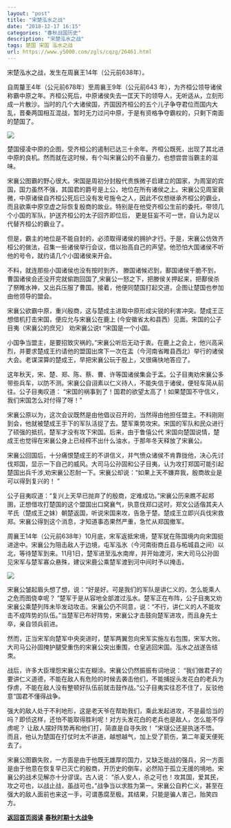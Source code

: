```yaml
---
layout: "post"
title: "宋楚泓水之战"
date: "2018-12-17 16:15"
categories: "春秋战国历史"
description: "宋楚泓水之战"
tags: 楚国 宋国 泓水之战
url: https://www.y5000.com/zgls/cqzg/26461.html
---
```






宋楚泓水之战，发生在周襄王14年（公元前638年）。

自周釐王4年（公元前678年）至周襄王9年（公元前643
年），为齐桓公领导诸侯称霸中原之年。齐桓公死后，中原诸侯失去一匡天下的领导人，无听适从，立刻形成一片散沙。当时的几个大诸侯国，齐国因齐桓公的五个儿子争夺君位而国内大乱，晋秦两国相互混战，暂时无力过问中原，于是有资格争夺霸权的，只剩下南面的楚国了。

![](https://img.y5000.com/uploads/allimg/171127/8-1G12G40601c2.jpg)

楚国侵凌中原的企图，受齐桓公的遏制已达三十余年。齐桓公既死，出现了其北进中原的良机。然而就在这时候，有个叫宋襄公的不自量力，也想尝尝当霸主的滋味。

宋襄公图霸的野心很大。宋国是周初分封殷代贵族微子启建立的国家，为周室的宾国，国力虽然不强，其国君的爵号是上公，地位在所有诸侯之上。宋襄公见周室衰微，中原诸侯自齐桓公死后已没有发号施令之人，因此不仅想继承齐桓公的霸业，而且欲乘中原空虚之际恢复殷商的故业。特别是在他受齐桓公生前的委托，带领几个小国的军队，护送齐桓公的太子回齐即位后，
更是狂妄不可一世，自认为足以代替齐桓公的霸业了。

但是，霸主的地位是不能自封的，必须取得诸侯的拥护才行。于是，宋襄公仿效齐桓公的做法，召集一些诸侯举行会议，借以抬高自己的声望。他恐怕大国诸侯不听他的号令，就约请几个小国诸侯来开会。

不料，就连那些小国诸侯也没有按时到齐，
滕国诸候迟到，鄯国诸侯千脆不到，曹国诸侯会还没开完就偷跑回国了,宋襄公一怒之下，把滕侯关押起来，把鄯侯杀了祭睢水神，又出兵压服了曹国。接着，他便同楚国打起交道，企图让楚国也参加由他领导的盟会。

宋襄公欲霸中原，重兴殷商，这与楚成主进取中原形成尖锐的利害冲突。楚成王正想借机打击宋国，便应允与宋襄公在鹿上
(今安徽省太和县西）见面。宋国的公子目夷（宋襄公的庶兄） 劝宋襄公说t “宋国是一个小国。

小国争当盟主，是要招致灾祸的。”宋襄公听后无动于衷。在鹿上之会上，他兴高采烈，并要求楚成王约请他的盟国出席下一次在盂（今河南省睢县西北）举行的诸侯大会。老谋深算的楚成王，早把宋襄公玩于股上，又很痛快地答应了。

这年秋天，宋、楚、郑、陈、蔡、曹、许等国诸侯集会于盂。公子目夷劝宋襄公多带些兵车，以防不测。宋襄公自诩素以仁义待人，不能失信于诸侯，便轻车简从前往。公子目夷叹道：
“宋国的祸事到了！国君的欲望太高了！如果楚国不守信义，我们宋国怎么对付得了呀！”

宋襄公原以为，这次会议既然是由他倡议召开的，当然得由他担任盟主。不料刚刚到会，他就被楚成王手下的军队活捉了去。楚军乘势攻宋。宋国的军队和民众进行了硕强的抵抗，楚军才没有攻下宋国。后来，由于鲁僖公代
宋国向楚国说情，楚成王也觉得在宋襄公身上已经榨不出什么油水，于那年冬天释放了宋襄公。

宋襄公回国后，十分痛恨楚成王的不讲信义，并气愤众诸侯不肯靠拢他，决心先讨伐郑国，显示一下自己的威风。大司马公孙固和公子目夷，认为攻打郑国可能引起楚国出兵千涉,劝宋襄公忍耐一下。宋襄公却说：“如果上天不嫌弃我，殷商故业是可以得到复兴的！
”

公子目夷叹道：“复兴上天早已抛弃了的殷商，定难成功。”宋襄公历来瞧不起郑圉，正想借攻打楚国的这个盟国出口窝襄气，执意伐郑口这时，郑文公适偕其夫人芊氏（楚成王之妹）朝楚返国，听说宋国来攻，告急于楚。楚成王立即兴兵伐宋救郑。宋襄公得到这个消息，才知道事态果然严重，急忙从郑国撤军。

周襄王14年（公元前638年）10月底，宋军返抵宋境，楚军犹在陈国境内向宋国挺进途中。宋襄公为阻击敌人于边境，屯军泓氷（今河南街商丘县与柘城县之间）以北，等待楚军到来。11月1日，楚军进至泓水南岸，并开始渡河，宋大司马公孙固见宋军与楚军寡众悬殊，建议宋鹿公乘楚军渡到河中间时予以掩击。

![](https://img.y5000.com/uploads/allimg/171127/8-1G12G4061a02.jpg)

宋襄公皱起眉头想了想，说：“好是好。可是我们的军队是讲仁义的，怎么能乘人之危而图侥幸呢？
”楚军于是从容地全部渡过泓水。楚军正在布阵，公子目夷又劝宋襄公乘楚列阵未毕发动攻击。宋襄公仍不同意，说：“不行，讲仁义的人不能攻击不成阵势的队伍。”当楚军已布好阵势，宋襄公才击鼓向楚军进攻，而且身先士卒，亲自领兵前进。

然而，正当宋军向楚军中央突进时，楚军两翼忽向宋军实施左右包围，宋军大败。大司马公孙固掩护腿受重伤的宋襄公突出重围，仓皇逃回宋国。泓水之战遂告结朿。

战后，许多大臣埋怨宋襄公实在糊涂。宋襄公仍然振振有词地说：
“我们做君子的要讲仁义道德，不能在敌人有危险的时候去袭击他们，不能捕捉头发花白的老兵为俘虏，不能在敌人没有整顿好队伍前就击鼓作战。”公子目夷实往忍不住了，反驳他意“国君不懂得战争。

强大的敌人处于不利地形，这是老天爷在帮助我们，乘此发起进攻，不是最恰当的吗？即侦这样，还怕不能取得胜利呢！对方头发花白的老兵也是敌人，怎么能不俘虏呢？
让敌人摆好阵势再和他们打，简直是自寻失败！ ”宋璲公还是执迷不悟。而且，他认为楚国在打仗时太不讲道，越想越气，加上受了箭伤，第二年夏天便死去了。

宋襄公图霸失败，一方面是由于他既无雄厚的国力，又缺乏能战的强兵，另一方面是由于他意在恢复早已灭亡的殷商，开历史的倒车，必然陷于孤立无援的境地。宋襄公的战术见解亦十分谬误。古人说：
“杀人安人，杀之可也！攻其国，爱其民，攻之可也，以战止战，虽战可也，”战争当以求胜为第一。宋襄公自矜仁义，甚至在强大的敌人面前也来这一手，可谓愚腐至极。其结果，只能是骗人害己，贻笑四方。

**[返回首页阅读](https://www.y5000.com/jstd/zgzz/26450.html)**
**[春秋时期十大战争](https://www.y5000.com/jstd/zgzz/26450.html)**
